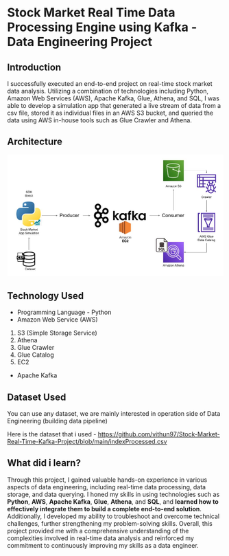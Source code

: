 # Stock Market Real Time Data Processing Engine using Kafka - Data Engineering Project

## Introduction 
 I successfully executed an end-to-end project on real-time stock market data analysis. Utilizing a combination of technologies including Python, Amazon Web Services (AWS), Apache Kafka, Glue, Athena, and SQL, I was able to develop a simulation app that generated a live stream of data from a csv file, stored it as individual files in an AWS S3 bucket, and queried the data using AWS in-house tools such as Glue Crawler and Athena.

## Architecture 
<img src="Architecture.jpg">

## Technology Used
- Programming Language - Python
- Amazon Web Service (AWS)
1. S3 (Simple Storage Service)
2. Athena
3. Glue Crawler
4. Glue Catalog
5. EC2
- Apache Kafka


## Dataset Used
You can use any dataset, we are mainly interested in operation side of Data Engineering (building data pipeline) 

Here is the dataset that i used - https://github.com/vithun97/Stock-Market-Real-Time-Kafka-Project/blob/main/indexProcessed.csv

## What did i learn?

Through this project, I gained valuable hands-on experience in various aspects of data engineering, including real-time data processing, data storage, and data querying. I honed my skills in using technologies such as **Python**, **AWS**, **Apache Kafka**, **Glue**, **Athena**, and **SQL**, and **learned how to effectively integrate them to build a complete end-to-end solution**. Additionally, I developed my ability to troubleshoot and overcome technical challenges, further strengthening my problem-solving skills. Overall, this project provided me with a comprehensive understanding of the complexities involved in real-time data analysis and reinforced my commitment to continuously improving my skills as a data engineer.








